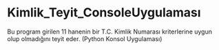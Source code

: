 # Kimlik_Teyit_ConsoleUygulaması


Bu program girilen 11 hanenin bir T.C. Kimlik Numarası kriterlerine uygun olup olmadığını teyit eder.
(Python Konsol Uygulaması)
